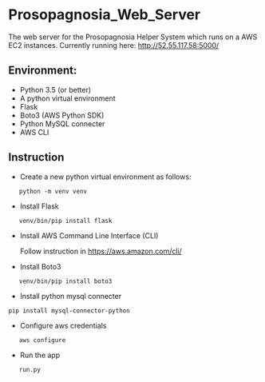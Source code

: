 # Prosopagnosia_Web_Server
The web server for the Prosopagnosia Helper System which runs on a AWS EC2 instances. Currently running here:
http://52.55.117.58:5000/

## Environment:
- Python 3.5 (or better)
- A python virtual environment
- Flask
- Boto3 (AWS Python SDK)
- Python MySQL connecter
- AWS CLI 

## Instruction


- Create a new python virtual environment as follows:
```
   python -m venv venv
```
- Install Flask
```
   venv/bin/pip install flask
````
- Install AWS Command Line Interface (CLI)

   Follow instruction in https://aws.amazon.com/cli/

- Install Boto3
```
   venv/bin/pip install boto3
```

- Install python mysql connecter

```
pip install mysql-connector-python
```

- Configure aws credentials
```
   aws configure
```
- Run the app
```
   run.py
```
